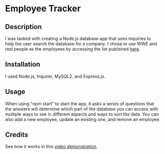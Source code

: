 # Employee Tracker

## Description

I was tasked with creating a Node.js database app that uses inquiries to help the user search the database for a company. I chose to use WWE and real people as the employees by accessing the list published [here](https://en.wikipedia.org/wiki/List_of_WWE_personnel).

## Installation

I used Node.js, Inquirer, MySQL2, and Express.js.

## Usage

When using "npm start" to start the app, it asks a series of questions that the answers will determine which part of the database you can access with multiple ways to see in different aspects and ways to sort the data. You can also add a new employee, update an existing one, and remove an employee.

## Credits

See how it works in this [video demonstration](https://drive.google.com/file/d/1H8dcsMjENQv2zEfXL24NgO-ekdcEz6TH/view).